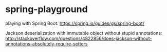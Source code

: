 # spring-playground

playing with Spring Boot: https://spring.io/guides/gs/spring-boot/

Jackson deserialization with immutable object without stupid annotations: http://stackoverflow.com/questions/4822856/does-jackson-without-annotations-absolutely-require-setters